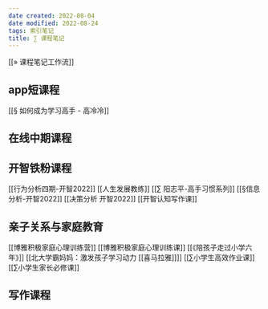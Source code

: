 ```yaml
---
date created: 2022-08-04
date modified: 2022-08-24
tags: 索引笔记
title: ∑ 课程笔记
---
```


[[» 课程笔记工作流]]



## app短课程

[[§ 如何成为学习高手 - 高冷冷]]



## 在线中期课程


## 开智铁粉课程

[[行为分析四期-开智2022]]
[[人生发展教练]]
[[∑ 阳志平-高手习惯系列]]
[[§信息分析-开智2022]]
[[决策分析 开智2022]]
[[开智认知写作课]]


## 亲子关系与家庭教育

[[博雅积极家庭心理训练营]]
[[博雅积极家庭心理训练课]]
[[《陪孩子走过小学六年》]] [[北大学霸妈妈：激发孩子学习动力 [[喜马拉雅]]]]
[[∑小学生高效作业课]]
[[∑小学生家长必修课]]


## 写作课程
